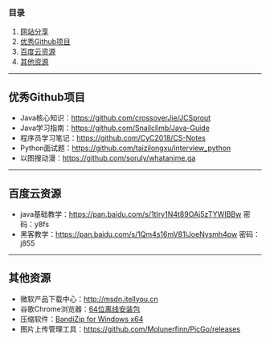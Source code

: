 ### 目录
  1. [网站分享](https://github.com/Zephyr006/sharing/blob/master/website.md)  
  2. [优秀Github项目](#Github项目)
  3. [百度云资源](#百度云资源)  
  4. [其他资源](#其他资源)
------
## 优秀Github项目  
- Java核心知识：https://github.com/crossoverJie/JCSprout
- Java学习指南：https://github.com/Snailclimb/Java-Guide
- 程序员学习笔记：https://github.com/CyC2018/CS-Notes
- Python面试题：https://github.com/taizilongxu/interview_python
- 以图搜动漫：https://github.com/soruly/whatanime.ga
------
## 百度云资源  
- java基础教学：https://pan.baidu.com/s/1tIry1N4t89OAj5zTYWIBBw 密码：y8fs
- 黑客教学：https://pan.baidu.com/s/1Qm4s16mV81lJoeNysmh4pw 密码：j855
------
## 其他资源  
- 微软产品下载中心：http://msdn.itellyou.cn
- 谷歌Chrome浏览器：[64位离线安装包](www.google.com/chrome/browser/desktop/index.html?platform=win64&extra=stablechannel&standalone=1)
- 压缩软件：[BandiZip for Windows x64](https://cn.bandisoft.com/bandizip//bandizip/dl.php?web) 
- 图片上传管理工具：https://github.com/Molunerfinn/PicGo/releases
